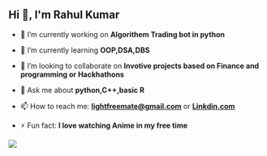## Hi 👋, I'm Rahul Kumar



- 🔭 I’m currently working on **Algorithem Trading bot in python**

- 🌱 I’m currently learning **OOP,DSA,DBS**

- 👯 I’m looking to collaborate on **Invotive projects based on Finance and programming or Hackhathons**

- 💬 Ask me about **python,C++,basic R**

- 📫 How to reach me: **lightfreemate@gmail.com** or **[Linkdin.com](https://www.linkedin.com/in/rkzero/)**

- ⚡ Fun fact: **I love watching Anime in my free time**

<img src="https://github-readme-stats.vercel.app/api?username=rkstu&&show_icons=true&title_color=ffffff&icon_color=bb2acf&text_color=daf7dc&bg_color=151515">
